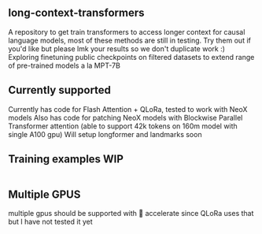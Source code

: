 ## long-context-transformers
A repository to get train transformers to access longer context for causal language models, most of these methods are still in testing. Try them out if you'd like but please lmk your results so we don't duplicate work :)
Exploring finetuning public checkpoints on filtered datasets to extend range of pre-trained models a la MPT-7B

## Currently supported 
Currently has code for Flash Attention + QLoRa, tested to work with NeoX models
Also has code for patching NeoX models with Blockwise Parallel Transformer attention (able to support 42k tokens on 160m model with single A100 gpu)
Will setup longformer and landmarks soon

## Training examples WIP
```bash

```
## Multiple GPUS
multiple gpus should be supported with 🤗 accelerate since QLoRa uses that but I have not tested it yet
